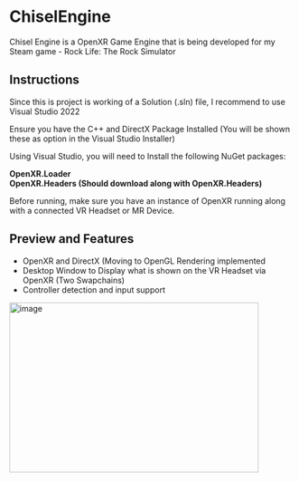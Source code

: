 # ChiselEngine
Chisel Engine is a OpenXR Game Engine that is being developed for my Steam game - Rock Life: The Rock Simulator 

## Instructions 
Since this is project is working of a Solution (.sln) file, I recommend to use Visual Studio 2022

Ensure you have the C++ and DirectX Package Installed (You will be shown these as option in the Visual Studio Installer)

Using Visual Studio, you will need to Install the following NuGet packages: 

**OpenXR.Loader** \
**OpenXR.Headers (Should download along with OpenXR.Headers)**

Before running, make sure you have an instance of OpenXR running along with a connected VR Headset or MR Device.

## Preview and Features

- OpenXR and DirectX (Moving to OpenGL Rendering implemented
- Desktop Window to Display what is shown on the VR Headset via OpenXR (Two Swapchains)
- Controller detection and input support

<img width="441" height="300" alt="image" src="https://github.com/user-attachments/assets/1adce4f5-cc00-4753-a3f2-f30043975e04" />




